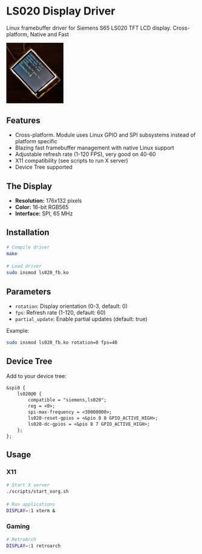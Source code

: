 # LS020 Display Driver

Linux framebuffer driver for Siemens S65 LS020 TFT LCD display. Cross-platform, Native and Fast

<img src="demo/image.jpg" width=30% height=30%>

## Features

- Cross-platform. Module uses Linux GPIO and SPI subsystems instead of platform specific
- Blazing fast framebuffer management with native Linux support
- Adjustable refresh rate (1-120 FPS), very good on 40-60
- X11 compatibility (see scripts to run X server)
- Device Tree supported

## The Display

- **Resolution:** 176x132 pixels 
- **Color:** 16-bit RGB565
- **Interface:** SPI, 65 MHz

## Installation

```bash
# Compile driver
make

# Load driver  
sudo insmod ls020_fb.ko
```

## Parameters

- `rotation`: Display orientation (0-3, default: 0)
- `fps`: Refresh rate (1-120, default: 60) 
- `partial_update`: Enable partial updates (default: true)

Example:
```bash
sudo insmod ls020_fb.ko rotation=0 fps=40
```

## Device Tree

Add to your device tree:
```dts
&spi0 {
    ls020@0 {
        compatible = "siemens,ls020";
        reg = <0>;
        spi-max-frequency = <30000000>;
        ls020-reset-gpios = <&pio 8 8 GPIO_ACTIVE_HIGH>;
        ls020-dc-gpios = <&pio 8 7 GPIO_ACTIVE_HIGH>;
    };
};
```

## Usage

### X11  
```bash
# Start X server
./scripts/start_xorg.sh

# Run applications
DISPLAY=:1 xterm &
```

### Gaming
```bash
# RetroArch
DISPLAY=:1 retroarch
```